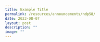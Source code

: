 ```yaml
---
title: Example Title
permalink: /resources/announcements/ndp58/
date: 2023-08-07
layout: post
description: ""
image: ""
---
```

